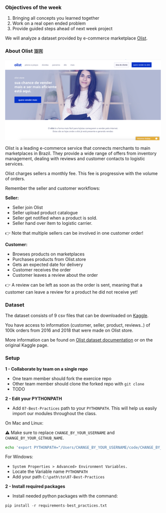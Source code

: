 ### Objectives of the week

1. Bringing all concepts you learned together
1. Work on a real open ended problem
1. Provide guided steps ahead of next week project

We will analyze a dataset provided by e-commerce marketplace [Olist](https://www.olist.com).

### About Olist 🇧🇷

![olist](https://raw.githubusercontent.com/lewagon/data-images/master/best-practices/olist.png)

Olist is a leading e-commerce service that connects merchants to main marketplaces in Brazil. They provide a wide range of offers from inventory management, dealing with reviews and customer contacts to logistic services.

Olist charges sellers a monthly fee. This fee is progressive with the volume of orders.

Remember the seller and customer workflows:

**Seller:**
- Seller join Olist
- Seller upload product catalogue
- Seller get notified when a product is sold.
- Seller hand over item to logistic carrier.

👉 Note that multiple sellers can be involved in one customer order!

**Customer:**
- Browses products on marketplaces
- Purchases products from Olist.store
- Gets an expected date for delivery
- Customer receives the order
- Customer leaves a review about the order

👉 A review can be left as soon as the order is sent, meaning that a customer can leave a review for a product he did not receive yet!

### Dataset

The dataset consists of 9 csv files that can be downloaded on [Kaggle](https://www.kaggle.com/olistbr/brazilian-ecommerce).

You have access to information (customer, seller, product, reviews..) of 100k orders from 2016 and 2018 that were made on Olist store.

More information can be found on [Olist dataset documentation](https://github.com/lewagon/data-challenges/tree/master/07-Best-Practices/data) or on the original Kaggle page.


### Setup

**1 - Collaborate by team on a single repo**
- One team member should fork the exercice repo
- Other team member should clone the forked repo with `git clone`
- TODO

**2 - Edit your PYTHONPATH**

- Add `07-Best-Practices` path to your `PYTHONPATH`. This will help us easily import our modules throughout the class.

On Mac and Linux:


⚠️ Make sure to replace `CHANGE_BY_YOUR_USERNAME` and `CHANGE_BY_YOUR_GITHUB_NAME`.
```bash
echo 'export PYTHONPATH="/Users/CHANGE_BY_YOUR_USERNAME/code/CHANGE_BY_YOUR_GITHUB_NAME/data-challenges/07-Best-Practices:$PYTHONPATH"' >> ~/.zshrc
```

For Windows:

- `System Properties > Advanced> Environment Variables.`
- Locate the Variable name `PYTHONPATH`
- Add your path `C:\path\to\07-Best-Practices`

**2 - Install required packages**

- Install needed python packages with the command:

```python
pip install -r requirements-best_practices.txt
```
